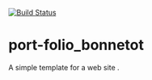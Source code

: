[![Build Status](https://codefirst.iut.uca.fr/api/badges/neil.bonnetot/port-folio_bonnetot/status.svg)](https://codefirst.iut.uca.fr/neil.bonnetot/port-folio_bonnetot)  

# port-folio_bonnetot

A simple template for a web site .